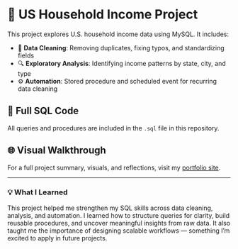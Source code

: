 # 🏡 US Household Income Project

This project explores U.S. household income data using MySQL. It includes:

- 🧼 **Data Cleaning**: Removing duplicates, fixing typos, and standardizing fields
- 🔍 **Exploratory Analysis**: Identifying income patterns by state, city, and type
- ⚙️ **Automation**: Stored procedure and scheduled event for recurring data cleaning

## 📂 Full SQL Code
All queries and procedures are included in the `.sql` file in this repository.

## 🌐 Visual Walkthrough
For a full project summary, visuals, and reflections, visit my [portfolio site](https://nalwogaimmaculate3.wixsite.com/immy-1/post/us-household-data-cleaning-project).

---

### 💡 What I Learned
This project helped me strengthen my SQL skills across data cleaning, analysis, and automation. I learned how to structure queries for clarity, build reusable procedures, and uncover meaningful insights from raw data. It also taught me the importance of designing scalable workflows — something I’m excited to apply in future projects.
